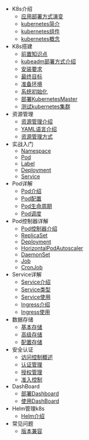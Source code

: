 * K8s介绍
  * [应用部署方式演变](docs/1.k8s介绍/1.应用部署方式演变.md)
  * [kubernetes简介](docs/1.k8s介绍/2.kubernetes简介.md)
  * [kubernetes组件](docs/1.k8s介绍/3.kubernetes组件.md)
  * [kubernetes概念](docs/1.k8s介绍/4.kubernetes概念.md)
* K8s搭建
  * [前置知识点](docs/2.k8s搭建/1.前置知识点.md)
  * [kubeadm部署方式介绍](docs/2.k8s搭建/2.kubeadm部署方式介绍.md)
  * [安装要求](docs/2.k8s搭建/3.安装要求.md)
  * [最终目标](docs/2.k8s搭建/4.最终目标.md)
  * [准备环境](docs/2.k8s搭建/5.准备环境.md)
  * [系统初始化](docs/2.k8s搭建/6.系统初始化.md)
  * [部署KubernetesMaster](docs/2.k8s搭建/7.部署KubernetesMaster.md)
  * [测试kubernetes集群](docs/2.k8s搭建/8.测试kubernetes集群.md)
* 资源管理
  * [资源管理介绍](docs/3.资源管理/1.资源管理介绍.md)
  * [YAML语言介绍](docs/3.资源管理/2.YAML语言介绍.md)
  * [资源管理方式](docs/3.资源管理/3.资源管理方式.md)
* 实战入门
  * [Namespace](docs/4.实战入门/1.Namespace.md)
  * [Pod](docs/4.实战入门/2.Pod.md)
  * [Label](docs/4.实战入门/3.Label.md)
  * [Deployment](docs/4.实战入门/4.Deployment.md)
  * [Service](docs/4.实战入门/5.Service.md)
* Pod详解
  * [Pod介绍](docs/5.Pod详解/1.Pod介绍.md)
  * [Pod配置](docs/5.Pod详解/2.Pod配置.md)
  * [Pod生命周期](docs/5.Pod详解/3.Pod生命周期.md)
  * [Pod调度](docs/5.Pod详解/4.Pod调度.md)
* Pod控制器详解
  * [Pod控制器介绍](docs/6.Pod控制器详解/1.Pod控制器介绍.md)
  * [ReplicaSet](docs/6.Pod控制器详解/2.ReplicaSet(RS).md)
  * [Deployment](docs/6.Pod控制器详解/3.Deployment(Deploy).md)
  * [HorizontalPodAutoscaler](docs/6.Pod控制器详解/4.HorizontalPodAutoscaler(HPA).md)
  * [DaemonSet](docs/6.Pod控制器详解/5.DaemonSet(DS).md)
  * [Job](docs/6.Pod控制器详解/6.Job.md)
  * [CronJob](docs/6.Pod控制器详解/7.CronJob(CJ).md)
* Service详解
  * [Service介绍](docs/7.Service详解/1.Service介绍.md)
  * [Service类型](docs/7.Service详解/2.Service类型.md)
  * [Service使用](docs/7.Service详解/3.Service使用.md)
  * [Ingress介绍](docs/7.Service详解/4.Ingress介绍.md)
  * [Ingress使用](docs/7.Service详解/5.Ingress使用.md)
* 数据存储
  * [基本存储](docs/8.数据存储/1.基本存储.md)
  * [高级存储](docs/8.数据存储/2.高级存储.md)
  * [配置存储](docs/8.数据存储/3.配置存储.md)
* 安全认证
  * [访问控制概述](docs/9.安全认证/1.访问控制概述.md)
  * [认证管理](docs/9.安全认证/2.认证管理.md)
  * [授权管理](docs/9.安全认证/3.授权管理.md)
  * [准入控制](docs/9.安全认证/4.准入控制.md)
* DashBoard
  * [部署Dashboard](docs/10.DashBoard/1.部署Dashboard.md)
  * [使用DashBoard](docs/10.DashBoard/2.使用DashBoard.md)
* Helm管理k8s
  * [Helm介绍](docs/11.Helm管理k8s/1.Helm介绍.md)
* 常见问题
  * [版本兼容](docs/12.常见问题/1.版本兼容.md)
